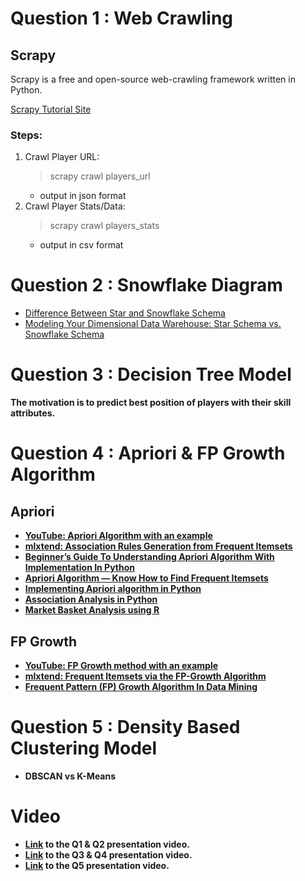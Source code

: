 # Question 1 : Web Crawling

## Scrapy
Scrapy is a free and open-source web-crawling framework written in Python.

[Scrapy Tutorial Site](https://docs.scrapy.org/en/latest/intro/tutorial.html)

### Steps:
1. Crawl Player URL:
	> scrapy crawl players_url
	- output in json format
2. Crawl Player Stats/Data:
	> scrapy crawl players_stats
	- output in csv format
	
# Question 2 : Snowflake Diagram
- [Difference Between Star and Snowflake Schema](https://techdifferences.com/difference-between-star-and-snowflake-schema.html)
- [Modeling Your Dimensional Data Warehouse: Star Schema vs. Snowflake Schema](https://datawarehouseinfo.com/data-warehouse-star-schema-vs-snowflake-schema/)


# Question 3 : Decision Tree Model
<b>The motivation is to predict best position of players with their skill attributes.<b>

# Question 4 : Apriori & FP Growth Algorithm

## Apriori
- [YouTube: Apriori Algorithm with an example](https://www.youtube.com/watch?v=h_l3b2CIQ_o)
- [mlxtend: Association Rules Generation from Frequent Itemsets](http://rasbt.github.io/mlxtend/user_guide/frequent_patterns/association_rules/)
- [Beginner’s Guide To Understanding Apriori Algorithm With Implementation In Python](https://analyticsindiamag.com/beginners-guide-to-understanding-apriori-algorithm-with-implementation-in-python/)
- [Apriori Algorithm — Know How to Find Frequent Itemsets](https://medium.com/edureka/apriori-algorithm-d7cc648d4f1e)
- [Implementing Apriori algorithm in Python](https://www.geeksforgeeks.org/implementing-apriori-algorithm-in-python/)
- [Association Analysis in Python](https://medium.com/analytics-vidhya/association-analysis-in-python-2b955d0180c)
- [Market Basket Analysis using R](https://www.datacamp.com/community/tutorials/market-basket-analysis-r#apriori)

## FP Growth
- [YouTube: FP Growth method with an example](https://www.youtube.com/watch?v=VB8KWm8MXss)
- [mlxtend: Frequent Itemsets via the FP-Growth Algorithm](http://rasbt.github.io/mlxtend/user_guide/frequent_patterns/fpgrowth/)
- [Frequent Pattern (FP) Growth Algorithm In Data Mining](https://www.softwaretestinghelp.com/fp-growth-algorithm-data-mining/)


# Question 5 : Density Based Clustering Model
- DBSCAN vs K-Means

# Video 
- [Link](https://youtu.be/3JuKjUGqqi4) to the Q1 & Q2 presentation video.
- [Link](https://www.youtube.com/watch?v=DRB8l6z5uqI) to the Q3 & Q4 presentation video.
- [Link](https://www.youtube.com/watch?v=KK6BNnENELE) to the Q5 presentation video.
